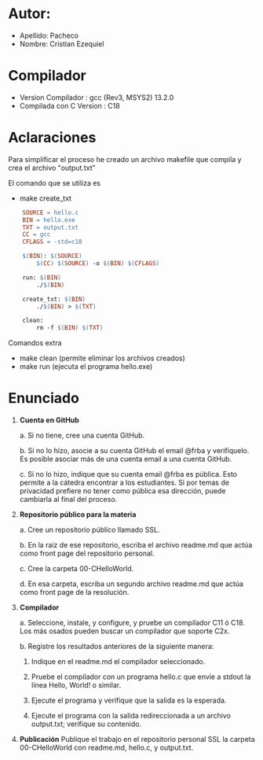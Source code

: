 # Autor:
- Apellido: Pacheco
- Nombre: Cristian Ezequiel

# Compilador
- Version Compilador : gcc (Rev3, MSYS2) 13.2.0
- Compilada con C Version : C18

# Aclaraciones
Para simplificar el proceso he creado un archivo makefile que compila y crea el archivo "output.txt"

El comando que se utiliza es
- make create_txt

``` Makefile
    SOURCE = hello.c
    BIN = hello.exe
    TXT = output.txt
    CC = gcc
    CFLAGS = -std=c18

    $(BIN): $(SOURCE)
        $(CC) $(SOURCE) -o $(BIN) $(CFLAGS)

    run: $(BIN)
        ./$(BIN)

    create_txt: $(BIN)
        ./$(BIN) > $(TXT)

    clean:
        rm -f $(BIN) $(TXT)
```

Comandos extra
- make clean (permite eliminar los archivos creados)
- make run (ejecuta el programa hello.exe)

# Enunciado
1. **Cuenta en GitHub**
    
    a. Si no tiene, cree una cuenta GitHub.
    
    b. Si no lo hizo, asocie a su cuenta GitHub el email @frba y verifíquelo. Es posible asociar más de una cuenta email a una cuenta GitHub.
    
    c. Si no lo hizo, indique que su cuenta email @frba es pública. Esto permite a la cátedra encontrar a los estudiantes. Si por temas de privacidad prefiere no tener como pública esa dirección, puede cambiarla al final del proceso.
    
2. **Repositorio público para la materia**
    
    a. Cree un repositorio público llamado SSL.
    
    b. En la raíz de ese repositorio, escriba el archivo readme.md que actúa como front page del repositorio personal.
    
    c. Cree la carpeta 00-CHelloWorld.
    
    d. En esa carpeta, escriba un segundo archivo readme.md que actúa como front page de la resolución.
    
3. **Compilador**
    
    a. Seleccione, instale, y configure, y pruebe un compilador C11 ó C18. Los más osados pueden buscar un compilador que soporte C2x.
    
    b. Registre los resultados anteriores de la siguiente manera:
        
    1. Indique en el readme.md el compilador seleccionado.
        
    2. Pruebe el compilador con un programa hello.c que envíe a stdout la línea Hello, World! o similar.
        
    3. Ejecute el programa y verifique que la salida es la esperada.
        
    4. Ejecute el programa con la salida redireccionada a un archivo output.txt; verifique su contenido.
            
4. **Publicación**
    Publique el trabajo en el repositorio personal SSL la carpeta 00-CHelloWorld con readme.md, hello.c, y output.txt.



